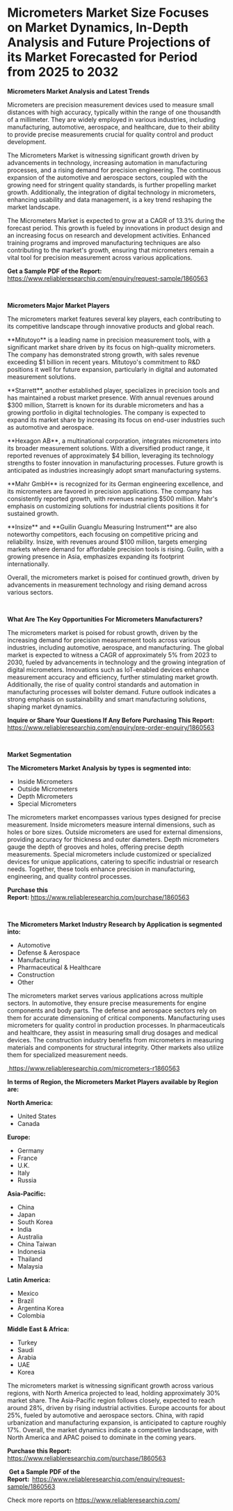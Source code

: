 <p><h1>Micrometers Market Size Focuses on Market Dynamics, In-Depth Analysis and Future Projections of its Market Forecasted for Period from 2025 to 2032</h1></p><p><strong>Micrometers Market Analysis and Latest Trends</strong></p>
<p><p>Micrometers are precision measurement devices used to measure small distances with high accuracy, typically within the range of one thousandth of a millimeter. They are widely employed in various industries, including manufacturing, automotive, aerospace, and healthcare, due to their ability to provide precise measurements crucial for quality control and product development. </p><p>The Micrometers Market is witnessing significant growth driven by advancements in technology, increasing automation in manufacturing processes, and a rising demand for precision engineering. The continuous expansion of the automotive and aerospace sectors, coupled with the growing need for stringent quality standards, is further propelling market growth. Additionally, the integration of digital technology in micrometers, enhancing usability and data management, is a key trend reshaping the market landscape.</p><p>The Micrometers Market is expected to grow at a CAGR of 13.3% during the forecast period. This growth is fueled by innovations in product design and an increasing focus on research and development activities. Enhanced training programs and improved manufacturing techniques are also contributing to the market's growth, ensuring that micrometers remain a vital tool for precision measurement across various applications.</p></p>
<p><strong>Get a Sample PDF of the Report:&nbsp;</strong> <a href="https://www.reliableresearchiq.com/enquiry/request-sample/1860563?utm_campaign=2724&utm_medium=2&utm_source=Github&utm_content=ia&utm_term=22022025&utm_id=micrometers">https://www.reliableresearchiq.com/enquiry/request-sample/1860563</a></p>
<p>&nbsp;</p>
<p><strong>Micrometers Major Market Players</strong></p>
<p><p>The micrometers market features several key players, each contributing to its competitive landscape through innovative products and global reach. </p><p>**Mitutoyo** is a leading name in precision measurement tools, with a significant market share driven by its focus on high-quality micrometers. The company has demonstrated strong growth, with sales revenue exceeding $1 billion in recent years. Mitutoyo's commitment to R&D positions it well for future expansion, particularly in digital and automated measurement solutions.</p><p>**Starrett**, another established player, specializes in precision tools and has maintained a robust market presence. With annual revenues around $300 million, Starrett is known for its durable micrometers and has a growing portfolio in digital technologies. The company is expected to expand its market share by increasing its focus on end-user industries such as automotive and aerospace.</p><p>**Hexagon AB**, a multinational corporation, integrates micrometers into its broader measurement solutions. With a diversified product range, it reported revenues of approximately $4 billion, leveraging its technology strengths to foster innovation in manufacturing processes. Future growth is anticipated as industries increasingly adopt smart manufacturing systems.</p><p>**Mahr GmbH** is recognized for its German engineering excellence, and its micrometers are favored in precision applications. The company has consistently reported growth, with revenues nearing $500 million. Mahr's emphasis on customizing solutions for industrial clients positions it for sustained growth.</p><p>**Insize** and **Guilin Guanglu Measuring Instrument** are also noteworthy competitors, each focusing on competitive pricing and reliability. Insize, with revenues around $100 million, targets emerging markets where demand for affordable precision tools is rising. Guilin, with a growing presence in Asia, emphasizes expanding its footprint internationally.</p><p>Overall, the micrometers market is poised for continued growth, driven by advancements in measurement technology and rising demand across various sectors.</p></p>
<p>&nbsp;</p>
<p><strong>What Are The Key Opportunities For Micrometers Manufacturers?</strong></p>
<p><p>The micrometers market is poised for robust growth, driven by the increasing demand for precision measurement tools across various industries, including automotive, aerospace, and manufacturing. The global market is expected to witness a CAGR of approximately 5% from 2023 to 2030, fueled by advancements in technology and the growing integration of digital micrometers. Innovations such as IoT-enabled devices enhance measurement accuracy and efficiency, further stimulating market growth. Additionally, the rise of quality control standards and automation in manufacturing processes will bolster demand. Future outlook indicates a strong emphasis on sustainability and smart manufacturing solutions, shaping market dynamics.</p></p>
<p><strong>Inquire or Share Your Questions If Any Before Purchasing This Report:</strong> <a href="https://www.reliableresearchiq.com/enquiry/pre-order-enquiry/1860563?utm_campaign=2724&utm_medium=2&utm_source=Github&utm_content=ia&utm_term=22022025&utm_id=micrometers">https://www.reliableresearchiq.com/enquiry/pre-order-enquiry/1860563</a></p>
<p>&nbsp;</p>
<p><strong>Market Segmentation</strong></p>
<p><strong>The Micrometers Market Analysis by types is segmented into:</strong></p>
<p><ul><li>Inside Micrometers</li><li>Outside Micrometers</li><li>Depth Micrometers</li><li>Special Micrometers</li></ul></p>
<p><p>The micrometers market encompasses various types designed for precise measurement. Inside micrometers measure internal dimensions, such as holes or bore sizes. Outside micrometers are used for external dimensions, providing accuracy for thickness and outer diameters. Depth micrometers gauge the depth of grooves and holes, offering precise depth measurements. Special micrometers include customized or specialized devices for unique applications, catering to specific industrial or research needs. Together, these tools enhance precision in manufacturing, engineering, and quality control processes.</p></p>
<p><strong>Purchase this Report:&nbsp;</strong><a href="https://www.reliableresearchiq.com/purchase/1860563?utm_campaign=2724&utm_medium=2&utm_source=Github&utm_content=ia&utm_term=22022025&utm_id=micrometers">https://www.reliableresearchiq.com/purchase/1860563</a></p>
<p>&nbsp;</p>
<p><strong>The Micrometers Market Industry Research by Application is segmented into:</strong></p>
<p><ul><li>Automotive</li><li>Defense & Aerospace</li><li>Manufacturing</li><li>Pharmaceutical & Healthcare</li><li>Construction</li><li>Other</li></ul></p>
<p><p>The micrometers market serves various applications across multiple sectors. In automotive, they ensure precise measurements for engine components and body parts. The defense and aerospace sectors rely on them for accurate dimensioning of critical components. Manufacturing uses micrometers for quality control in production processes. In pharmaceuticals and healthcare, they assist in measuring small drug dosages and medical devices. The construction industry benefits from micrometers in measuring materials and components for structural integrity. Other markets also utilize them for specialized measurement needs.</p></p>
<p><a href="https://www.reliableresearchiq.com/micrometers-r1860563?utm_campaign=2724&utm_medium=2&utm_source=Github&utm_content=ia&utm_term=22022025&utm_id=micrometers">&nbsp;https://www.reliableresearchiq.com/micrometers-r1860563</a></p>
<p><strong>In terms of Region, the Micrometers Market Players available by Region are:</strong></p>
<p>
    <p> <strong> North America: </strong>
        <ul>
            <li>United States</li>
            <li>Canada</li>
        </ul>
        </p> 
    <p> <strong> Europe: </strong>
        <ul>
            <li>Germany</li>
            <li>France</li>
            <li>U.K.</li>
            <li>Italy</li>
            <li>Russia</li>
        </ul>
        </p> 
    <p> <strong> Asia-Pacific: </strong>
        <ul>
            <li>China</li>
            <li>Japan</li>
            <li>South Korea</li>
            <li>India</li>
            <li>Australia</li>
            <li>China Taiwan</li>
            <li>Indonesia</li>
            <li>Thailand</li>
            <li>Malaysia</li>
        </ul>
        </p> 
    <p> <strong> Latin America: </strong>
        <ul>
            <li>Mexico</li>
            <li>Brazil</li>
            <li>Argentina Korea</li>
            <li>Colombia</li>
        </ul>
        </p> 
    <p> <strong> Middle East & Africa: </strong>
        <ul>
            <li>Turkey</li>
            <li>Saudi</li>
            <li>Arabia</li>
            <li>UAE</li>
            <li>Korea</li>
        </ul>
    </p>
    </p>
<p><p>The micrometers market is witnessing significant growth across various regions, with North America projected to lead, holding approximately 30% market share. The Asia-Pacific region follows closely, expected to reach around 28%, driven by rising industrial activities. Europe accounts for about 25%, fueled by automotive and aerospace sectors. China, with rapid urbanization and manufacturing expansion, is anticipated to capture roughly 17%. Overall, the market dynamics indicate a competitive landscape, with North America and APAC poised to dominate in the coming years.</p></p>
<p><strong>Purchase this Report: </strong><a href="https://www.reliableresearchiq.com/purchase/1860563?utm_campaign=2724&utm_medium=2&utm_source=Github&utm_content=ia&utm_term=22022025&utm_id=micrometers">https://www.reliableresearchiq.com/purchase/1860563</a></p>
<p>&nbsp;<strong>Get a Sample PDF of the Report:&nbsp;&nbsp;</strong><a href="https://www.reliableresearchiq.com/enquiry/request-sample/1860563?utm_campaign=2724&utm_medium=2&utm_source=Github&utm_content=ia&utm_term=22022025&utm_id=micrometers">https://www.reliableresearchiq.com/enquiry/request-sample/1860563</a></p>
<p><strong></strong></p>
<p>Check more reports on <a href="https://www.reliableresearchiq.com/?utm_campaign=2724&utm_medium=2&utm_source=Github&utm_content=ia&utm_term=22022025&utm_id=micrometers">https://www.reliableresearchiq.com/</a></p>